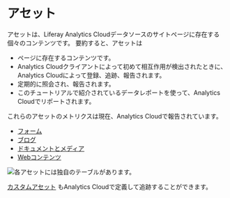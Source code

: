 # アセット

アセットは、Liferay Analytics Cloudデータソースのサイトページに存在する個々のコンテンツです。 要約すると、アセットは

  - ページに存在するコンテンツです。
  - Analytics Cloudクライアントによって初めて相互作用が検出されたときに、Analytics Cloudによって登録、追跡、報告されます。
  - 定期的に照会され、報告されます。
  - このチュートリアルで紹介されているデータレポートを使って、Analytics Cloudでリポートされます。

これらのアセットのメトリクスは現在、Analytics Cloudで報告されています。

  - [フォーム](./forms.md)
  - [ブログ](./blogs.md)
  - [ドキュメントとメディア](./documents-and-media.md)
  - [Webコンテンツ](./tracking-custom-assets.md)

![各アセットには独自のテーブルがあります。](assets/images/01.png)

[カスタムアセット](./tracking-custom-assets.md) もAnalytics Cloudで定義して追跡することができます。
